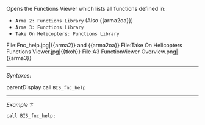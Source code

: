 Opens the Functions Viewer which lists all functions defined in:
* `Arma 2: Functions Library` (Also {{arma2oa}})
* `Arma 3: Functions Library`
* `Take On Helicopters: Functions Library`

<gallery>
File:Fnc_help.jpg|{{arma2}} and {{arma2oa}}
File:Take On Helicopters Functions Viewer.jpg|{{tkoh}}
File:A3 FunctionViewer Overview.png|{{arma3}}
</gallery>


---
*Syntaxes:*

parentDisplay call `BIS_fnc_help`

---
*Example 1:*

```sqf
call BIS_fnc_help;
```